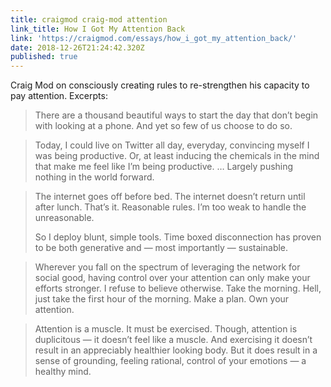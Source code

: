 ```yaml
---
title: craigmod craig-mod attention
link_title: How I Got My Attention Back
link: 'https://craigmod.com/essays/how_i_got_my_attention_back/'
date: 2018-12-26T21:24:42.320Z
published: true
---
```

Craig Mod on consciously creating rules to re-strengthen his capacity to pay attention. Excerpts:

> There are a thousand beautiful ways to start the day that don’t begin with looking at a phone. And yet so few of us choose to do so. 

> Today, I could live on Twitter all day, everyday, convincing myself I was being productive. Or, at least inducing the chemicals in the mind that make me feel like I’m being productive. … Largely pushing nothing in the world forward. 

> The internet goes off before bed. The internet doesn’t return until after lunch. That’s it. Reasonable rules. I’m too weak to handle the unreasonable.
>
> So I deploy blunt, simple tools. Time boxed disconnection has proven to be both generative and — most importantly — sustainable. 

> Wherever you fall on the spectrum of leveraging the network for social good, having control over your attention can only make your efforts stronger. I refuse to believe otherwise. Take the morning. Hell, just take the first hour of the morning. Make a plan. Own your attention.

> Attention is a muscle. It must be exercised. Though, attention is duplicitous — it doesn’t feel like a muscle. And exercising it doesn’t result in an appreciably healthier looking body. But it does result in a sense of grounding, feeling rational, control of your emotions — a healthy mind.
